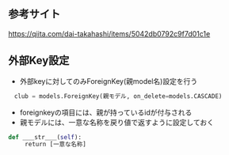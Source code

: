 ## 参考サイト
https://qiita.com/dai-takahashi/items/5042db0792c9f7d01c1e

## 外部Key設定
- 外部keyに対してのみForeignKey(親model名)設定を行う
```python
　club = models.ForeignKey(親モデル, on_delete=models.CASCADE)
```
- foreignkeyの項目には、親が持っているidが付与される
- 親モデルには、一意な名称を戻り値で返すように設定しておく    
```python
def ＿＿str＿＿(self):
   　return [一意な名称] 
```
